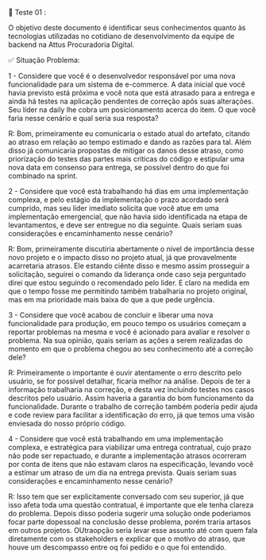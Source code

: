 💛 Teste 01 :

O objetivo deste documento é identificar seus conhecimentos quanto às tecnologias utilizadas no cotidiano de desenvolvimento da equipe de backend na Attus Procuradoria Digital.

✅ Situação Problema:

1 - Considere que você é o desenvolvedor responsável por uma nova funcionalidade para um sistema de e-commerce. A data inicial que você havia previsto está próxima e você nota que está atrasado para a entrega e ainda há testes na aplicação pendentes de correção após suas alterações. Seu líder na daily lhe cobra um posicionamento acerca do item. O que você faria nesse cenário e qual seria sua resposta?

R: Bom, primeiramente eu comunicaria o estado atual do artefato, citando ao atraso em relação ao tempo estimado e dando as razões para tal. Além disso já comunicaria propostas de mitigar os danos desse atraso, como priorização do testes das partes mais críticas do código e estipular uma nova data em consenso para entrega, se possível dentro do que foi combinado na sprint. 

2 - Considere que você está trabalhando há dias em uma implementação complexa, e pelo estágio da implementação o prazo acordado será cumprido, mas seu líder imediato solicita que você atue em uma implementação emergencial, que não havia sido identificada na etapa de levantamentos, e deve ser entregue no dia seguinte. Quais seriam suas considerações e encaminhamento nesse cenário?

R: Bom, primeiramente discutiria abertamente o nivel de  importância desse novo projeto e o impacto disso no projeto atual, já que provavelmente acarretaria atrasos. Ele estando ciênte disso e mesmo assim prosseguir a solicitação, seguirei o comando da liderança onde caso seja perguntado direi que estou seguindo o recomendado pelo lider. E claro na medida em que o tempo fosse me permitindo também trabalharia no projeto original, mas em ma prioridade mais baixa do que a que pede urgência.

3 - Considere que você acabou de concluir e liberar uma nova funcionalidade para produção, em pouco tempo os usuários começam a reportar problemas na mesma e você é acionado para avaliar e resolver o problema. Na sua opinião, quais seriam as ações a serem realizadas do momento em que o problema chegou ao seu conhecimento até a correção dele?

R: Primeiramente o importante é ouvir atentamente o erro descrito pelo usuário, se for possivel detalhar, ficaria melhor na análise. Depois de ter a informação trabalharia na correção, e desta vez incluindo testes nos casos descritos pelo usuário. Assim  haveria a garantia do bom funcionamento da funcionalidade. Durante o trabalho de correção também poderia pedir ajuda e code review para facilitar a identificação do erro, já que temos uma visão enviesada do nosso próprio código.

4 - Considere que você está trabalhando em uma implementação complexa, e estratégica para viabilizar uma entrega contratual, cujo prazo não pode ser repactuado, e durante a implementação atrasos ocorreram por conta de itens que não estavam claros na especificação, levando você a estimar um atraso de um dia na entrega prevista. Quais seriam suas considerações e encaminhamento nesse cenário?

R: Isso tem que ser explicitamente conversado com seu superior, já que isso afeta toda uma questão contratual, é importante que ele tenha clareza do problema. Depois disso poderia sugerir uma solução onde poderiamos focar parte dopessoal na conclusão desse problema, porém traria artasos em outros projetos. OUtraopção seria levar esse assunto até com quem fala diretamente com os stakeholders e explicar que o motivo do atraso, que houve um descompasso entre oq foi pedido e o que foi entendido.
